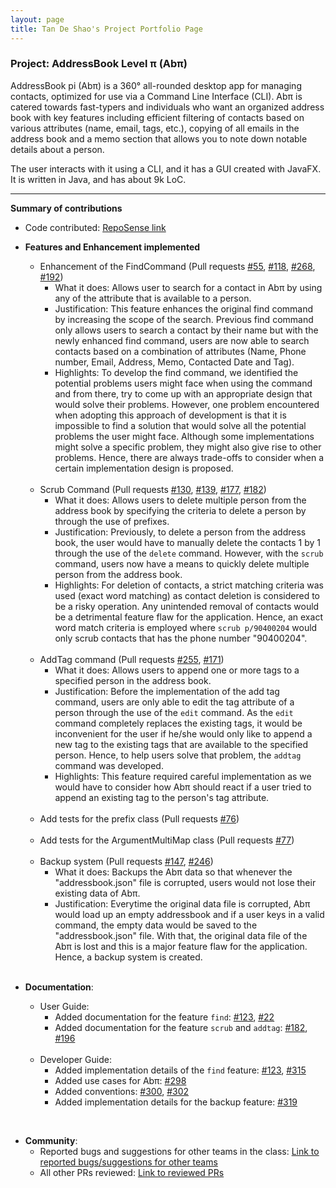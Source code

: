 ```yaml
---
layout: page
title: Tan De Shao's Project Portfolio Page
---
```


### Project: AddressBook Level π (Abπ)

AddressBook pi (Abπ) is a 360° all-rounded desktop app for managing contacts, optimized for use via a Command Line Interface (CLI). Abπ is catered towards fast-typers and individuals who want an organized address book with key features including efficient filtering of contacts based on various attributes (name, email, tags, etc.), copying of all emails in the address book and a memo section that allows you to note down notable details about a person.

The user interacts with it using a CLI, and it has a GUI created with JavaFX. It is written in Java, and has about 9k LoC.

---

**Summary of contributions**
* Code contributed: [RepoSense link](https://nus-cs2103-ay2122s2.github.io/tp-dashboard/?search=tandeshao&sort=groupTitle&sortWithin=title&timeframe=commit&mergegroup=&groupSelect=groupByRepos&breakdown=true&checkedFileTypes=docs~functional-code~test-code~other&since=2022-02-18)
* **Features and Enhancement implemented**
  * Enhancement of the FindCommand (Pull requests [\#55](https://github.com/AY2122S2-CS2103T-T17-4/tp/pull/55), [\#118](https://github.com/AY2122S2-CS2103T-T17-4/tp/pull/118), [\#268](https://github.com/AY2122S2-CS2103T-T17-4/tp/pull/268), [\#192](https://github.com/AY2122S2-CS2103T-T17-4/tp/pull/192))
    * What it does: Allows user to search for a contact in Abπ by using any of the attribute that is available to a person. 
    * Justification: This feature enhances the original find command by increasing the scope of the search. Previous find command only allows users to search a contact by their name but with the newly enhanced find command, users are now able to search contacts based on a combination of attributes (Name, Phone number, Email, Address, Memo, Contacted Date and Tag).     
    * Highlights: To develop the find command, we identified the potential problems users might face when using the command and from there, try to come up with an appropriate design that would solve their problems. However, one problem encountered when adopting this approach of development is that it is impossible to find a solution that would solve all the potential problems the user might face. Although some implementations might solve a specific problem, they might also give rise to other problems. Hence, there are always trade-offs to consider when a certain implementation design is proposed.
  
  <br>

  * Scrub Command (Pull requests [\#130](https://github.com/AY2122S2-CS2103T-T17-4/tp/pull/130), [\#139](https://github.com/AY2122S2-CS2103T-T17-4/tp/pull/139), [\#177](https://github.com/AY2122S2-CS2103T-T17-4/tp/pull/177), [\#182](https://github.com/AY2122S2-CS2103T-T17-4/tp/pull/182))
    * What it does: Allows users to delete multiple person from the address book by specifying the criteria to delete a person by through the use of prefixes.
    * Justification: Previously, to delete a person from the address book, the user would have to manually delete the contacts 1 by 1 through the use of the `delete` command. However, with the `scrub` command, users now have a means to quickly delete multiple person from the address book. 
    * Highlights: For deletion of contacts, a strict matching criteria was used (exact word matching) as contact deletion is considered to be a risky operation. Any unintended removal of contacts would be a detrimental feature flaw for the application. Hence, an exact word match criteria is employed where `scrub p/90400204` would only scrub contacts that has the phone number "90400204". 

  <br>
  
  * AddTag command (Pull requests [\#255](https://github.com/AY2122S2-CS2103T-T17-4/tp/pull/255), [\#171](https://github.com/AY2122S2-CS2103T-T17-4/tp/pull/171))
    * What it does: Allows users to append one or more tags to a specified person in the address book.
    * Justification: Before the implementation of the add tag command, users are only able to edit the tag attribute of a person through the use of the `edit` command. As the `edit` command completely replaces the existing tags, it would be inconvenient for the user if he/she would only like to append a new tag to the existing tags that are available to the specified person. Hence, to help users solve that problem, the `addtag` command was developed. 
    * Highlights: This feature required careful implementation as we would have to consider how Abπ should react if a user tried to append an existing tag to the person's tag attribute.
    
  <br>
  
  * Add tests for the prefix class (Pull requests [\#76](https://github.com/AY2122S2-CS2103T-T17-4/tp/pull/76))

  <br>
  
  * Add tests for the ArgumentMultiMap class (Pull requests [\#77](https://github.com/AY2122S2-CS2103T-T17-4/tp/pull/77))
    
  <br>

  * Backup system (Pull requests [\#147](https://github.com/AY2122S2-CS2103T-T17-4/tp/pull/147), [\#246](https://github.com/AY2122S2-CS2103T-T17-4/tp/pull/246))
    * What it does: Backups the Abπ data so that whenever the "addressbook.json" file is corrupted, users would not lose their existing data of Abπ.
    * Justification: Everytime the original data file is corrupted, Abπ would load up an empty addressbook and if a user keys in a valid command, the empty data would be saved to the "addressbook.json" file. With that, the original data file of the Abπ is lost and this is a major feature flaw for the application. Hence, a backup system is created.
    
  <br>
  
* **Documentation**: 
  * User Guide:
    * Added documentation for the feature `find`: [\#123](https://github.com/AY2122S2-CS2103T-T17-4/tp/pull/123), [\#22](https://github.com/AY2122S2-CS2103T-T17-4/tp/pull/22/files)
    * Added documentation for the feature `scrub` and `addtag`: [\#182](https://github.com/AY2122S2-CS2103T-T17-4/tp/pull/182), [\#196](https://github.com/AY2122S2-CS2103T-T17-4/tp/pull/196)

  <br>
  
  * Developer Guide:
    * Added implementation details of the `find` feature: [\#123](https://github.com/AY2122S2-CS2103T-T17-4/tp/pull/123), [\#315](https://github.com/AY2122S2-CS2103T-T17-4/tp/pull/315)
    * Added use cases for Abπ: [\#298](https://github.com/AY2122S2-CS2103T-T17-4/tp/pull/298)
    * Added conventions: [\#300](https://github.com/AY2122S2-CS2103T-T17-4/tp/pull/300), [\#302](https://github.com/AY2122S2-CS2103T-T17-4/tp/pull/302)
    * Added implementation details for the backup feature: [\#319](https://github.com/AY2122S2-CS2103T-T17-4/tp/pull/319)

<br>

* **Community**:
  * Reported bugs and suggestions for other teams in the class: [Link to reported bugs/suggestions for other teams](https://github.com/tandeshao/ped/issues)
  * All other PRs reviewed: [Link to reviewed PRs](https://github.com/AY2122S2-CS2103T-T17-4/tp/pulls?q=is%3Apr+reviewed-by%3Atandeshao+is%3Aclosed+sort%3Acomments-asc)

